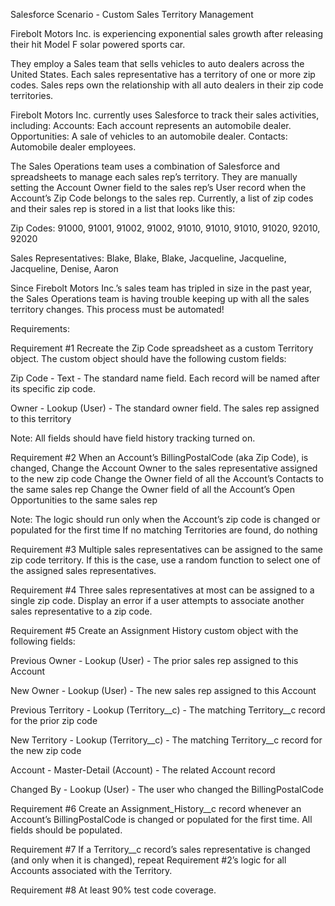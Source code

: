 Salesforce Scenario - Custom Sales Territory Management

Firebolt Motors Inc. is experiencing exponential sales growth after releasing their hit Model F solar powered sports car. 

They employ a Sales team that sells vehicles to auto dealers across the United States. Each sales representative has a territory of one or more zip codes. Sales reps own the relationship with all auto dealers in their zip code territories.

Firebolt Motors Inc. currently uses Salesforce to track their sales activities, including:
Accounts: Each account represents an automobile dealer.
Opportunities: A sale of vehicles to an automobile dealer.
Contacts: Automobile dealer employees.

The Sales Operations team uses a combination of Salesforce and spreadsheets to manage each sales rep’s territory. They are manually setting the Account Owner field to the sales rep’s User record when the Account’s Zip Code belongs to the sales rep. Currently, a list of zip codes and their sales rep is stored in a list that looks like this:

Zip Codes:
91000,
91001,
91002,
91002,
91010,
91010,
91010,
91020,
92010,
92020

Sales Representatives:
Blake,
Blake,
Blake,
Jacqueline,
Jacqueline,
Jacqueline,
Denise,
Aaron


Since Firebolt Motors Inc.’s sales team has tripled in size in the past year, the Sales Operations team is having trouble keeping up with all the sales territory changes. This process must be automated!

Requirements: 

Requirement #1  Recreate the Zip Code spreadsheet as a custom Territory object. The custom object should have the following custom fields:

Zip Code -
Text -
The standard name field. Each record will be named after its specific zip code.

Owner -
Lookup (User) -
The standard owner field. The sales rep assigned to this territory


Note: All fields should have field history tracking turned on.

Requirement #2 When an Account’s BillingPostalCode (aka Zip Code), is changed, 
Change the Account Owner to the sales representative assigned to the new zip code
Change the Owner field of all the Account’s Contacts to the same sales rep 
Change the Owner field of all the Account’s Open Opportunities to the same sales rep

Note: 
The logic should run only when the Account’s zip code is changed or populated for the first time
If no matching Territories are found, do nothing 

Requirement #3 Multiple sales representatives can be assigned to the same zip code territory. If this is the case, use a random function to select one of the assigned sales representatives.

Requirement #4 Three sales representatives at most can be assigned to a single zip code. Display an error if a user attempts to associate another sales representative to a zip code.

Requirement #5 Create an Assignment History custom object with the following fields:


Previous Owner -
Lookup (User) -
The prior sales rep assigned to this Account

New Owner -
Lookup (User) -
The new sales rep assigned to this Account

Previous Territory -
Lookup (Territory__c) -
The matching Territory__c record for the prior zip code

New Territory -
Lookup (Territory__c) -
The matching Territory__c record for the new zip code

Account -
Master-Detail (Account) -
The related Account record

Changed By -
Lookup (User) -
The user who changed the BillingPostalCode


Requirement #6 Create an Assignment_History__c record whenever an Account’s BillingPostalCode is changed or populated for the first time. All fields should be populated.

Requirement #7 If a Territory__c record’s sales representative is changed (and only when it is changed), repeat Requirement #2’s logic for all Accounts associated with the Territory.

Requirement #8 At least 90% test code coverage.
